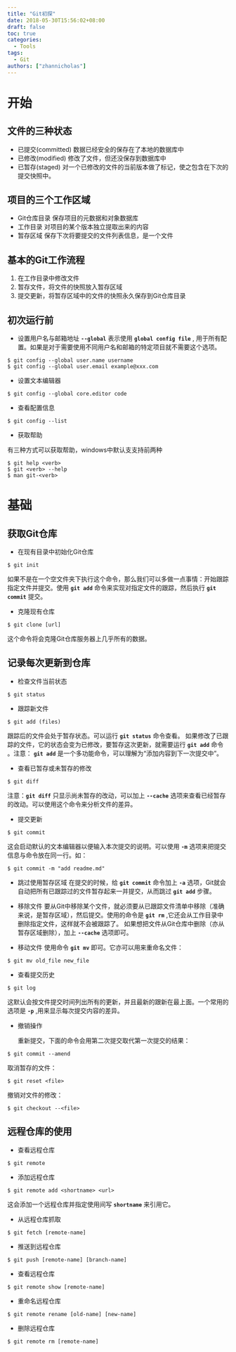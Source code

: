 ```yaml
---
title: "Git初探"
date: 2018-05-30T15:56:02+08:00
draft: false
toc: true
categories:
  - Tools
tags:
  - Git
authors: ["zhannicholas"]
---
```


# 开始

## 文件的三种状态

* 已提交(committed)
 数据已经安全的保存在了本地的数据库中
* 已修改(modified)
 修改了文件，但还没保存到数据库中
* 已暂存(staged)
 对一个已修改的文件的当前版本做了标记，使之包含在下次的提交快照中。

## 项目的三个工作区域

* Git仓库目录
 保存项目的元数据和对象数据库
* 工作目录
 对项目的某个版本独立提取出来的内容
* 暂存区域
 保存下次将要提交的文件列表信息，是一个文件

## 基本的Git工作流程

1. 在工作目录中修改文件
2. 暂存文件，将文件的快照放入暂存区域
3. 提交更新，将暂存区域中的文件的快照永久保存到Git仓库目录

## 初次运行前

* 设置用户名与邮箱地址
 **`--global`** 表示使用 **`global config file`** , 用于所有配置。如果是对于需要使用不同用户名和邮箱的特定项目就不需要这个选项。

```git
$ git config --global user.name username
$ git config --global user.email example@xxx.com
```

* 设置文本编辑器

``` git
$ git config --global core.editor code
```

* 查看配置信息

```git
$ git config --list
```

* 获取帮助

有三种方式可以获取帮助，windows中默认支支持前两种

```git
$ git help <verb>
$ git <verb> --help
$ man git-<verb>
```

# 基础

## 获取Git仓库

* 在现有目录中初始化Git仓库

```git
$ git init
```

如果不是在一个空文件夹下执行这个命令，那么我们可以多做一点事情：开始跟踪指定文件并提交。使用 **`git add`** 命令来实现对指定文件的跟踪，然后执行 **`git commit`** 提交。 

* 克隆现有仓库

```git
$ git clone [url]
```
这个命令将会克隆Git仓库服务器上几乎所有的数据。

## 记录每次更新到仓库

* 检查文件当前状态

```git
$ git status
```

* 跟踪新文件

```git
$ git add (files)
```
跟踪后的文件会处于暂存状态。可以运行 **`git status`** 命令查看。
如果修改了已跟踪的文件，它的状态会变为已修改，要暂存这次更新，就需要运行 **`git add`** 命令 。注意： **`git add`** 是一个多功能命令，可以理解为“添加内容到下一次提交中”。

* 查看已暂存或未暂存的修改

```git
$ git diff
```

注意：**`git diff`** 只显示尚未暂存的改动，可以加上 **`--cache`** 选项来查看已经暂存的改动。可以使用这个命令来分析文件的差异。

* 提交更新

```git
$ git commit
```

这会启动默认的文本编辑器以便输入本次提交的说明。可以使用 **`-m`** 选项来把提交信息与命令放在同一行。如：

```git
$ git commit -m "add readme.md"
```

* 跳过使用暂存区域
  在提交的时候，给 **`git commit`** 命令加上 **`-a`** 选项，Git就会自动把所有已跟踪过的文件暂存起来一并提交，从而跳过 **`git add`** 步骤。

* 移除文件
  要从Git中移除某个文件，就必须要从已跟踪文件清单中移除（准确来说，是暂存区域），然后提交。使用的命令是 **`git rm`** ,它还会从工作目录中删除指定文件，这样就不会被跟踪了。
  如果想把文件从Git仓库中删除（亦从暂存区域删除），加上 **`--cache`** 选项即可。

* 移动文件
  使用命令 **`git mv`** 即可。它亦可以用来重命名文件：

```git
$ git mv old_file new_file
```

* 查看提交历史

```git
$ git log
```

这默认会按文件提交时间列出所有的更新，并且最新的跟新在最上面。一个常用的选项是 **`-p`** ,用来显示每次提交内容的差异。

* 撤销操作

  重新提交，下面的命令会用第二次提交取代第一次提交的结果：

```git
$ git commit --amend
```

取消暂存的文件：

```git
$ git reset <file>
```

撤销对文件的修改：

```git
$ git checkout --<file>
```

## 远程仓库的使用

* 查看远程仓库

```git
$ git remote
```

* 添加远程仓库

```git
$ git remote add <shortname> <url>
```

这会添加一个远程仓库并指定使用间写 **`shortname`** 来引用它。

* 从远程仓库抓取

```git
$ git fetch [remote-name]
```

* 推送到远程仓库

```git
$ git push [remote-name] [branch-name]
```

* 查看远程仓库

```git
$ git remote show [remote-name]
```

* 重命名远程仓库

```git
$ git remote rename [old-name] [new-name]
```

* 删除远程仓库

```git
$ git remote rm [remote-name]
```